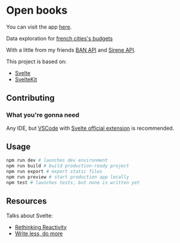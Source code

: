 # Open books

You can visit the app [here](https://livres-ouverts.fr).

Data exploration for [french cities's budgets](https://data.economie.gouv.fr/explore/dataset/.balances-comptables-des-collectivites-et-des-etablissements-publics-locaux-avec0/table/)

With a little from my friends [BAN API](https://geo.api.gouv.fr/decoupage-administratif/communes) and [Sirene API](https://api.insee.fr/catalogue/site/themes/wso2/subthemes/insee/pages/item-info.jag?name=Sirene&version=V3&provider=insee#!/Etablissement/findBySiret).

This project is based on:

- [Svelte](https://svelte.dev/)
- [SvelteKit](https://kit.svelte.dev/)


## Contributing

### What you're gonna need

Any IDE, but [VSCode](https://code.visualstudio.com/) with [Svelte official extension](https://marketplace.visualstudio.com/items?itemName=svelte.svelte-vscode) is recommended.


## Usage

```bash
npm run dev # launches dev environment
npm run build # build production-ready project
npm run export # export static files
npm run preview # start production app locally
npm test # launches tests, but none is written yet
```

## Resources

Talks about Svelte:
- [Rethinking Reactivity](https://www.youtube.com/watch?v=AdNJ3fydeao)
- [Write less, do more](https://www.youtube.com/watch?v=BzX4aTRPzno)
